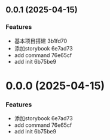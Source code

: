 ## 0.0.1 (2025-04-15)


### Features

* 基本项目搭建 3b1fd70
* 添加storybook 6e7ad73
* add command 76e65cf
* add init 6b75be9



# 0.0.0 (2025-04-15)


### Features

* 添加storybook 6e7ad73
* add command 76e65cf
* add init 6b75be9



